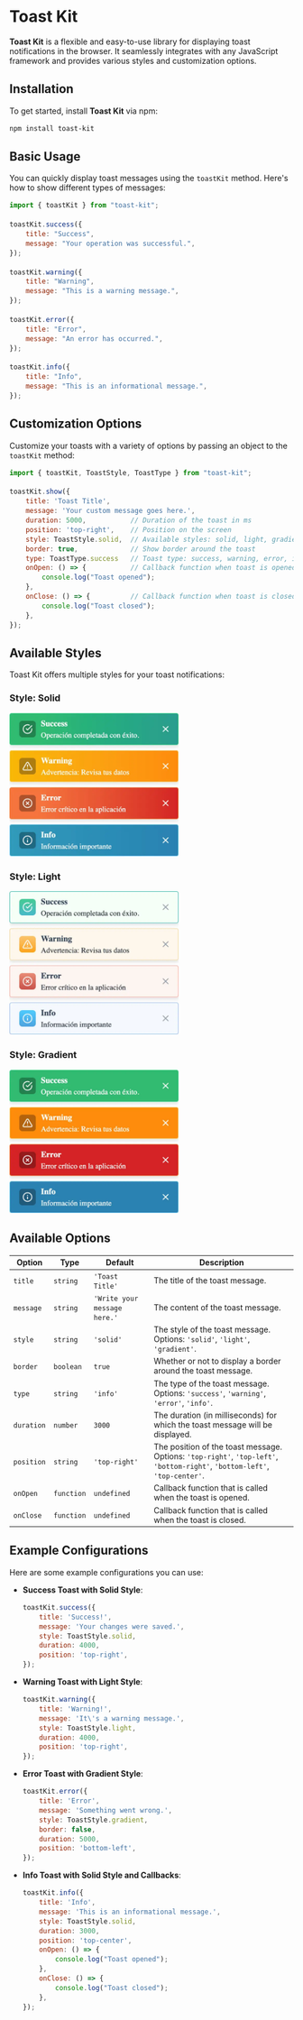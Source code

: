 # Toast Kit

**Toast Kit** is a flexible and easy-to-use library for displaying toast notifications in the browser. It seamlessly integrates with any JavaScript framework and provides various styles and customization options.

## Installation

To get started, install **Toast Kit** via npm:

```bash
npm install toast-kit
```

## Basic Usage

You can quickly display toast messages using the `toastKit` method. Here's how to show different types of messages:

```javascript
import { toastKit } from "toast-kit";

toastKit.success({
    title: "Success",
    message: "Your operation was successful.",
});

toastKit.warning({
    title: "Warning",
    message: "This is a warning message.",
});

toastKit.error({
    title: "Error",
    message: "An error has occurred.",
});

toastKit.info({
    title: "Info",
    message: "This is an informational message.",
});
```

## Customization Options

Customize your toasts with a variety of options by passing an object to the `toastKit` method:

```javascript
import { toastKit, ToastStyle, ToastType } from "toast-kit";

toastKit.show({
    title: 'Toast Title',
    message: 'Your custom message goes here.',
    duration: 5000,           // Duration of the toast in ms
    position: 'top-right',    // Position on the screen
    style: ToastStyle.solid,  // Available styles: solid, light, gradient
    border: true,             // Show border around the toast
    type: ToastType.success   // Toast type: success, warning, error, info,
    onOpen: () => {           // Callback function when toast is opened
        console.log("Toast opened");
    },
    onClose: () => {          // Callback function when toast is closed
        console.log("Toast closed");
    },
});
```

## Available Styles

Toast Kit offers multiple styles for your toast notifications:

### Style: Solid

<img src="example/gradient.webp" alt="Solid Style" width="300" />

### Style: Light

<img src="example/light.webp" alt="Light Style" width="300" />

### Style: Gradient

<img src="example/solid.webp" alt="Gradient Style" width="300" />

## Available Options

| Option     | Type     | Default        | Description                                                                                                                           |
| ---------- | -------- | -------------- | ------------------------------------------------------------------------------------------------------------------------------------- |
| `title`    | `string` | `'Toast Title'` | The title of the toast message.                                                                                                       |
| `message`  | `string` | `'Write your message here.'` | The content of the toast message.                                                                                                      |
| `style`    | `string` | `'solid'`      | The style of the toast message. Options: `'solid'`, `'light'`, `'gradient'`.                                                           |
| `border`   | `boolean` | `true`         | Whether or not to display a border around the toast message.                                                                          |
| `type`     | `string` | `'info'`       | The type of the toast message. Options: `'success'`, `'warning'`, `'error'`, `'info'`.                                                |
| `duration` | `number` | `3000`         | The duration (in milliseconds) for which the toast message will be displayed.                                                         |
| `position` | `string` | `'top-right'`  | The position of the toast message. Options: `'top-right'`, `'top-left'`, `'bottom-right'`, `'bottom-left'`, `'top-center'`.           |
| `onOpen`   | `function` | `undefined`    | Callback function that is called when the toast is opened.                                                                             |
| `onClose`  | `function` | `undefined`    | Callback function that is called when the toast is closed.                                                                             |

## Example Configurations

Here are some example configurations you can use:

- **Success Toast with Solid Style**:
    ```javascript
    toastKit.success({
        title: 'Success!',
        message: 'Your changes were saved.',
        style: ToastStyle.solid,
        duration: 4000,
        position: 'top-right',
    });
    ```

- **Warning Toast with Light Style**:
    ```javascript
    toastKit.warning({
        title: 'Warning!',
        message: 'It\'s a warning message.',
        style: ToastStyle.light,
        duration: 4000,
        position: 'top-right',
    });
    ```

- **Error Toast with Gradient Style**:
    ```javascript
    toastKit.error({
        title: 'Error',
        message: 'Something went wrong.',
        style: ToastStyle.gradient,
        border: false,
        duration: 5000,
        position: 'bottom-left',
    });
    ```

- **Info Toast with Solid Style and Callbacks**:
    ```javascript
    toastKit.info({
        title: 'Info',
        message: 'This is an informational message.',
        style: ToastStyle.solid,
        duration: 3000,
        position: 'top-center',
        onOpen: () => {           
            console.log("Toast opened");
        },
        onClose: () => {          
            console.log("Toast closed");
        },
    });